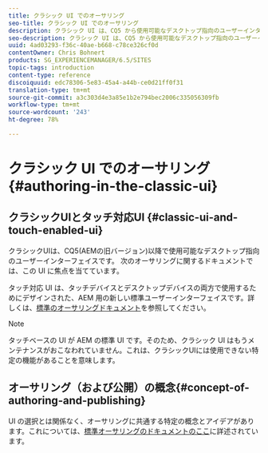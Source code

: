 ```yaml
---
title: クラシック UI でのオーサリング
seo-title: クラシック UI でのオーサリング
description: クラシック UI は、CQ5 から使用可能なデスクトップ指向のユーザーインターフェイスです。次のオーサリングに関するドキュメントでは、この UI に焦点を当てています。タッチベースの UI は、タッチデバイスとデスクトップデバイスの両方で使用するためにデザインされた、AEM 用の新しい標準ユーザーインターフェイスです。詳しくは、標準オーサリングのドキュメントを参照してください。
seo-description: クラシック UI は、CQ5 から使用可能なデスクトップ指向のユーザーインターフェイスです。次のオーサリングに関するドキュメントでは、この UI に焦点を当てています。タッチベースの UI は、タッチデバイスとデスクトップデバイスの両方で使用するためにデザインされた、AEM 用の新しい標準ユーザーインターフェイスです。詳しくは、標準オーサリングのドキュメントを参照してください。
uuid: 4ad03293-f36c-40ae-b668-c78ce326cf0d
contentOwner: Chris Bohnert
products: SG_EXPERIENCEMANAGER/6.5/SITES
topic-tags: introduction
content-type: reference
discoiquuid: edc78306-5e83-45a4-a44b-ce0d21ff0f31
translation-type: tm+mt
source-git-commit: a3c303d4e3a85e1b2e794bec2006c335056309fb
workflow-type: tm+mt
source-wordcount: '243'
ht-degree: 78%

---
```



# クラシック UI でのオーサリング{#authoring-in-the-classic-ui}

## クラシックUIとタッチ対応UI {#classic-ui-and-touch-enabled-ui}

クラシックUIは、CQ5(AEMの旧バージョン)以降で使用可能なデスクトップ指向のユーザーインターフェイスです。 次のオーサリングに関するドキュメントでは、この UI に焦点を当てています。

タッチ対応 UI は、タッチデバイスとデスクトップデバイスの両方で使用するためにデザインされた、AEM 用の新しい標準ユーザーインターフェイスです。詳しくは、[標準のオーサリングドキュメント](/help/sites-authoring/author.md)を参照してください。

>[!NOTE]
>
>タッチベースの UI が AEM の標準 UI です。そのため、クラシック UI はもうメンテナンスがおこなわれていません。これは、クラシックUIには使用できない特定の機能があることを意味します。

## オーサリング（および公開）の概念{#concept-of-authoring-and-publishing}

UI の選択とは関係なく、オーサリングに共通する特定の概念とアイデアがあります。これについては、[標準オーサリングのドキュメントのここ](/help/sites-authoring/author.md#concept-of-authoring-and-publishing)に詳述されています。
